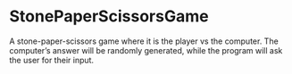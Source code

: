 # StonePaperScissorsGame
A stone-paper-scissors game where it is the player vs the computer. The computer’s answer will be randomly generated, while the program will ask the user for their input. 
